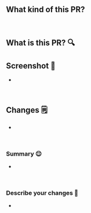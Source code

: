 ## What kind of this PR?

<br>

## What is this PR? 🔍
<!---- 변경 사항 및 관련 이슈에 대해 간단하게 작성해주세요. 어떻게보다 무엇을 왜 수정했는지 설명해주세요! 😎 -->

<!---- Resolves: #(Isuue Number) -->

## Screenshot 📸

-

<br>

## Changes 🗒️

-

<br>

### Summary 😌

-

<br>

### Describe your changes 💉

-
